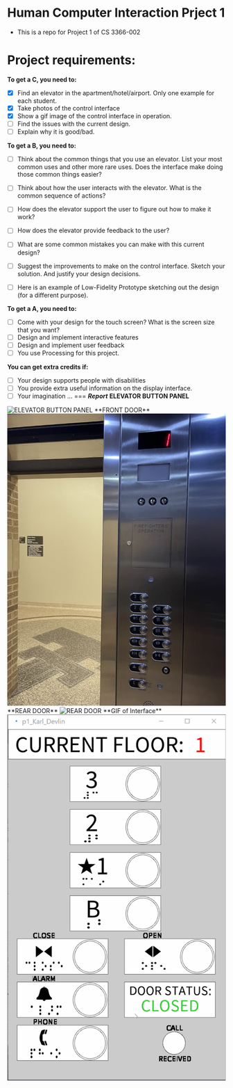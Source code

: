 # Human Computer Interaction Prject 1
- This is a repo for Project 1 of CS 3366-002

Project requirements:
===


**To get a C, you need to:**
- [x] Find an elevator in the apartment/hotel/airport. Only one example for each student.
- [x] Take photos of the control interface
- [x] Show a gif image of the control interface in operation.
- [ ] Find the issues with the current design.
- [ ] Explain why it is good/bad.

**To get a B, you need to:**
- [ ] Think about the common things that you use an elevator. List your most common uses and other more rare uses. Does the interface make doing those common things easier?
- [ ] Think about how the user interacts with the elevator. What is the common sequence of actions?
- [ ] How does the elevator support the user to figure out how to make it work?
- [ ] How does the elevator provide feedback to the user?
- [ ] What are some common mistakes you can make with this current design?
- [ ] Suggest the improvements to make on the control interface. Sketch your solution. And justify your design decisions.
- [ ] Here is an example of Low-Fidelity Prototype sketching out the design (for a different purpose).


**To get a A, you need to:**
- [ ] Come with your design for the touch screen? What is the screen size that you want?
- [ ] Design and implement interactive features
- [ ] Design and implement user feedback
- [ ] You use Processing for this project.

**You can get extra credits if:**
- [ ] Your design supports people with disabilities
- [ ] You provide extra useful information on the display interface.
- [ ] Your imagination ...
===
***Report***
**ELEVATOR BUTTON PANEL**
<img src=Panel.JPG title='ELEVATOR BUTTON PANEL' width=600>
**FRONT DOOR**
<img src=FDandPanel.JPG title='FRONT DOOR' width=600>
**REAR DOOR**
<img src=RD.JPG title='REAR DOOR' width=600>
**GIF of Interface**
<img src='p1.Karl.Devlin.gif' title='GIF Walkthrough' width='' alt='Video Walkthrough' />
